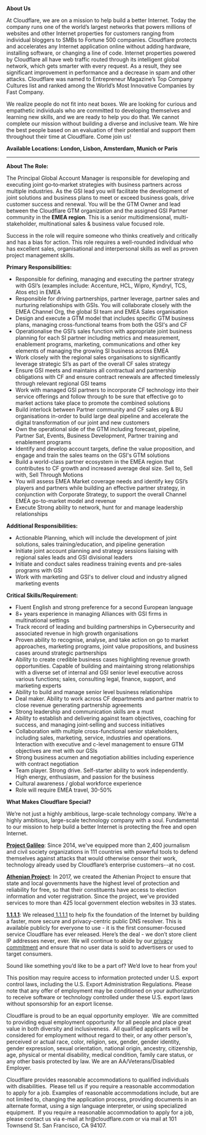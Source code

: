 <div class="content-intro">
	<div><strong>About Us</strong></div>
	<div>
		<p>At Cloudflare, we are on a mission to help build a better Internet. Today the company runs one of the world’s largest networks that powers millions of websites and other Internet properties for customers ranging from individual bloggers to SMBs to Fortune 500 companies. Cloudflare protects and accelerates any Internet application online without adding hardware, installing software, or changing a line of code. Internet properties powered by Cloudflare all have web traffic routed through its intelligent global network, which gets smarter with every request. As a result, they see significant improvement in performance and a decrease in spam and other attacks. Cloudflare was named to Entrepreneur Magazine’s Top Company Cultures list and ranked among the World’s Most Innovative Companies by Fast Company.&nbsp;</p>
		<p><span style="font-weight: 400;">We realize people do not fit into neat boxes. We are looking for curious and empathetic individuals who are committed to developing themselves and learning new skills, and we are ready to help you do that. We cannot complete our mission without building a diverse and inclusive team. We hire the best people based on an evaluation of their potential and support them throughout their time at Cloudflare. Come join us!&nbsp;</span></p>
	</div>
</div>
<p><strong>Available Locations: London, Lisbon, Amsterdam, Munich or Paris</strong></p>
<hr>
<p><strong>About The Role:</strong></p>
<p>The Principal Global Account Manager is responsible for developing and executing joint go‐to‐market strategies with business partners across multiple industries. As the GSI lead you will facilitate the development of joint solutions and business plans to meet or exceed business goals, drive customer success and renewal. You will be the GTM Owner and lead between the Cloudflare GTM organization and the assigned GSI Partner community in the <strong>EMEA region</strong>. This is a senior multidimensional, multi-stakeholder, multinational sales &amp; business value focused role.</p>
<p>Success in the role will require someone who thinks creatively and critically and has a bias for action. This role requires a well-rounded individual who has excellent sales, organisational and interpersonal skills as well as proven project management skills.</p>
<p><strong>Primary Responsibilities:</strong></p>
<ul>
	<li>Responsible for defining, managing and executing the partner strategy with GSI’s (examples include: Accenture, HCL, Wipro, Kyndryl, TCS, Atos etc) in EMEA&nbsp;</li>
	<li>Responsible for driving partnerships, partner leverage, partner sales and nurturing relationships with GSIs. You will collaborate closely with the EMEA Channel Org, the global SI team and EMEA Sales organisation</li>
	<li>Design and execute a GTM model that includes specific GTM business plans, managing cross-functional teams from both the GSI's and CF</li>
	<li>Operationalise the GSI’s sales function with appropriate joint business planning for each SI partner including metrics and measurement, enablement programs, marketing, communications and other key elements of managing the growing SI business across EMEA</li>
	<li>Work closely with the regional sales organisations to significantly leverage strategic SI’s as part of the overall CF sales strategy</li>
	<li>Ensure GSI meets and maintains all contractual and partnership obligations with CF and ensure contract renewals are affected timelessly through relevant regional GSI teams</li>
	<li>Work with managed GSI partners to incorporate CF technology into their service offerings and follow through to be sure that effective go to market actions take place to promote the combined solutions</li>
	<li>Build interlock between Partner community and CF sales org &amp; BU organisations in-order to build large deal pipeline and accelerate the digital transformation of our joint and new customers</li>
	<li>Own the operational side of the GTM including forecast, pipeline, Partner Sat, Events, Business Development, Partner training and enablement programs</li>
	<li>Identify and develop account targets, define the value proposition, and engage and train the sales teams on the GSI's GTM solutions</li>
	<li>Build a world-class partner ecosystem in the EMEA region that contributes to CF growth and increased average deal size. Sell to, Sell with, Sell Through Motions</li>
	<li>You will assess EMEA Market coverage needs and identify key GSI’s players and partners while building an effective partner strategy, in conjunction with Corporate Strategy, to support the overall Channel EMEA go-to-market model and revenue</li>
	<li>Execute Strong ability to network, hunt for and manage leadership relationships</li>
</ul>
<p><strong>Additional Responsibilities:</strong></p>
<ul>
	<li>Actionable Planning, which will include the development of joint solutions, sales training/education, and pipeline generation</li>
	<li>Initiate joint account planning and strategy sessions liaising with regional sales leads and GSI divisional leaders</li>
	<li>Initiate and conduct sales readiness training events and pre-sales programs with GSI</li>
	<li>Work with marketing and GSI's to deliver cloud and industry aligned marketing events</li>
</ul>
<p><strong>Critical Skills/Requirement:</strong></p>
<ul>
	<li>Fluent English and strong preference for a second European language</li>
	<li>8+ years experience in managing Alliances with GSI firms in multinational settings</li>
	<li>Track record of leading and building partnerships in Cybersecurity<strong> </strong>and associated revenue in high growth organisations</li>
	<li>Proven ability to recognise, analyse, and take action on go to market approaches, marketing programs, joint value propositions, and business cases around strategic partnerships</li>
	<li>Ability to create credible business cases highlighting revenue growth opportunities. Capable of building and maintaining strong relationships with a diverse set of internal and GSI senior level executive across various functions; sales, consulting legal, finance, support, and marketing experts</li>
	<li>Ability to build and manage senior level business relationships</li>
	<li>Deal maker. Ability to work across CF departments and partner matrix to close revenue generating partnership agreements</li>
	<li>Strong leadership and communication skills are a must</li>
	<li>Ability to establish and delivering against team objectives, coaching for success, and managing joint‐selling and success initiatives</li>
	<li>Collaboration with multiple cross-functional senior stakeholders, including sales, marketing, service, industries and operations. Interaction with executive and c-level management to ensure GTM objectives are met with our GSIs</li>
	<li>Strong business acumen and negotiation abilities including experience with contract negotiation</li>
	<li>Team player. Strong drive. Self-starter ability to work independently. High energy, enthusiasm, and passion for the business</li>
	<li>Cultural awareness / global workforce experience</li>
	<li>Role will require EMEA travel, 30-50%</li>
</ul>
<div class="content-conclusion">
	<p><strong>What Makes Cloudflare Special?</strong></p>
	<p><span style="font-weight: 400;">We’re not just a highly ambitious, large-scale technology company. We’re a highly ambitious, large-scale technology company with a soul. Fundamental to our mission to help build a better Internet is protecting the free and open Internet.</span></p>
	<p><a href="https://blog.cloudflare.com/protecting-free-expression-online/"><strong>Project Galileo</strong></a><span style="font-weight: 400;">: Since 2014, we've equipped more than 2,400 journalism and civil society organizations in 111 countries with powerful tools to defend themselves against attacks that would otherwise censor their work, technology already used by Cloudflare’s enterprise customers--at no cost.</span></p>
	<p><strong><a href="https://www.cloudflare.com/athenian/">Athenian Project</a></strong><span style="font-weight: 400;">: In 2017, we created the Athenian Project to ensure that state and local governments have the highest level of protection and reliability for free, so that their constituents have access to election information and voter registration. Since the project, we've provided services to more than 425 local government election websites in 33 states.</span></p>
	<p><a href="https://1.1.1.1/"><strong>1.1.1.1</strong></a><span style="font-weight: 400;">: We released</span><a href="https://1.1.1.1/"> <span style="font-weight: 400;">1.1.1.1</span></a><span style="font-weight: 400;"> to help fix the foundation of the Internet by building a faster, more secure and privacy-centric public DNS resolver. This is available publicly for everyone to use - it is the first consumer-focused service Cloudflare has ever released. Here’s the deal - we don’t store client IP addresses never, ever. We will continue to abide by our</span><a href="https://developers.cloudflare.com/1.1.1.1/privacy/public-dns-resolver"> privacy commitment</a><span style="font-weight: 400;"> and ensure that no user data is sold to advertisers or used to target consumers.</span></p>
	<p><span style="font-weight: 400;">Sound like something you’d like to be a part of? We’d love to hear from you!</span></p>
	<p><span style="font-weight: 400;">This position may require access to information protected under U.S. export control laws, including the U.S. Export Administration Regulations. Please note that any offer of employment may be conditioned on your authorization to receive software or technology controlled under these U.S. export laws without sponsorship for an export license.</span></p>
	<p><span style="font-weight: 400;">Cloudflare is proud to be an equal opportunity employer. &nbsp;We are committed to providing equal employment opportunity for all people and place great value in both diversity and inclusiveness. &nbsp;All qualified applicants will be considered for employment without regard to their, or any other person's, perceived or actual</span> <span style="font-weight: 400;">race, color, religion, sex, gender, gender identity, gender expression, sexual orientation, national origin, ancestry, citizenship, age, physical or mental disability, medical condition, family care status, or any other basis protected by law. </span><span style="font-weight: 400;">We are an AA/Veterans/Disabled Employer.</span></p>
	<p><span style="font-weight: 400;">Cloudflare provides reasonable accommodations to qualified individuals with disabilities. &nbsp;Please tell us if you require a reasonable accommodation to apply for a job. Examples of reasonable accommodations include, but are not limited to, changing the application process, providing documents in an alternate format, using a sign language interpreter, or using specialized equipment. &nbsp;If you require a reasonable accommodation to apply for a job, please contact us via e-mail at </span><span style="font-weight: 400;">hr@cloudflare.com</span><span style="font-weight: 400;"> or via mail at 101 Townsend St. San Francisco, CA 94107.</span></p>
</div>